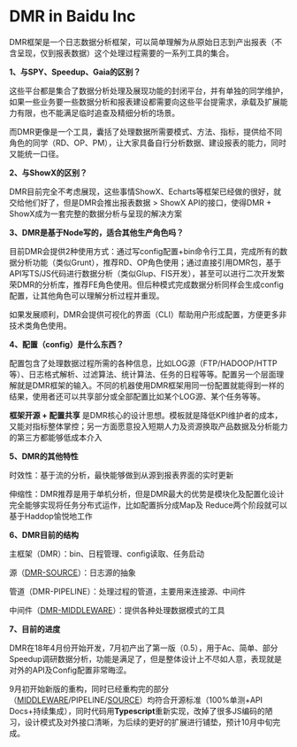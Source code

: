 # DMR in Baidu Inc

DMR框架是一个日志数据分析框架，可以简单理解为从原始日志到产出报表（不含呈现，仅到报表数据）这个处理过程需要的一系列工具的集合。

**1、与SPY、Speedup、Gaia的区别？**

这些平台都是集合了数据分析处理及展现功能的封闭平台，并有单独的同学维护，如果一些业务要一些数据分析和报表建设都需要向这些平台提需求，承载及扩展能力有限，也不能满足临时追查及精细分析的场景。

而DMR更像是一个工具，囊括了处理数据所需要模式、方法、指标，提供给不同角色的同学（RD、OP、PM），让大家具备自行分析数据、建设报表的能力，同时又能统一口径。

**2、与ShowX的区别？**

DMR目前完全不考虑展现，这些事情ShowX、Echarts等框架已经做的很好，就交给他们好了，但是DMR会推出报表数据 > ShowX API的接口，使得DMR + ShowX成为一套完整的数据分析与呈现的解决方案

**3、DMR是基于Node写的，适合其他生产角色吗？**

目前DMR会提供2种使用方式：通过写config配置+bin命令行工具，完成所有的数据分析功能（类似Grunt），推荐RD、OP角色使用；通过直接引用DMR包，基于API写TS/JS代码进行数据分析（类似Glup、FIS开发），甚至可以进行二次开发繁荣DMR的分析库，推荐FE角色使用。但后种模式完成数据分析同样会生成config配置，让其他角色可以理解分析过程并重现。

如果发展顺利，DMR会提供可视化的界面（CLI）帮助用户形成配置，方便更多非技术类角色使用。

**4、配置（config）是什么东西？**

配置包含了处理数据过程所需的各种信息，比如LOG源（FTP/HADOOP/HTTP等）、日志格式解析、过滤算法、统计算法、任务的日程等等。配置另一个层面理解就是DMR框架的输入。不同的机器使用DMR框架用同一份配置就能得到一样的结果，使用者还可以共享部分或全部配置比如某个LOG源、某个任务等等。


**框架开源 + 配置共享** 是DMR核心的设计思想。模板就是降低KPI维护者的成本，又能对指标整体掌控；另一方面愿意投入短期人力及资源换取产品数据及分析能力的第三方都能够低成本介入

**5、DMR的其他特性**

时效性：基于流的分析，最快能够做到从源到报表界面的实时更新

伸缩性：DMR推荐是用于单机分析，但是DMR最大的优势是模块化及配置化设计完全能够实现将任务分布式运作，比如配置拆分成Map及 Reduce两个阶段就可以基于Haddop愉悦地工作

**6、DMR目前的结构**

主框架（DMR）：bin、日程管理、config读取、任务启动

源（[DMR-SOURCE](https://github.com/node-dmr/dmr-source)）：日志源的抽象

管道（DMR-PIPELINE）：处理过程的管道，主要用来连接源、中间件

中间件（[DMR-MIDDLEWARE](https://github.com/node-dmr/dmr-middleware)）：提供各种处理数据模式的工具

**7、目前的进度**

DMR在18年4月份开始开发，7月初产出了第一版（0.5），用于Ac、简单、部分Speedup调研数据分析，功能是满足了，但是整体设计上不尽如人意，表现就是对外的API及Config配置非常晦涩。

9月初开始新版的重构，同时已经重构完的部分（[MIDDLEWARE](https://github.com/node-dmr/dmr-middleware)/PIPELINE/[SOURCE](https://github.com/node-dmr/dmr-source)）均符合开源标准（100%单测+API Docs+持续集成），同时代码用**Typescript**重新实现，改掉了很多JS编码的陋习，设计模式及对外接口清晰，为后续的更好的扩展进行铺垫，预计10月中旬完成。
